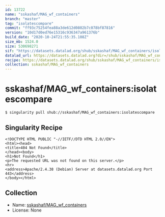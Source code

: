 ```yaml
---
id: 13722
name: "sskashaf/MAG_wf_containers"
branch: "master"
tag: "isolatescompare"
commit: "ff93c75254fea88a3de612d0802b7c078bf87816"
version: "10d17d0ed76e15316c936347a961376b"
build_date: "2020-10-24T21:55:35.108Z"
size_mb: 1524.0
size: 530698271
sif: "https://datasets.datalad.org/shub/sskashaf/MAG_wf_containers/isolatescompare/2020-10-24-ff93c752-10d17d0e/10d17d0ed76e15316c936347a961376b.sif"
datalad_url: https://datasets.datalad.org?dir=/shub/sskashaf/MAG_wf_containers/isolatescompare/2020-10-24-ff93c752-10d17d0e/
recipe: https://datasets.datalad.org/shub/sskashaf/MAG_wf_containers/isolatescompare/2020-10-24-ff93c752-10d17d0e/Singularity
collection: sskashaf/MAG_wf_containers
---
```


# sskashaf/MAG_wf_containers:isolatescompare

```bash
$ singularity pull shub://sskashaf/MAG_wf_containers:isolatescompare
```

## Singularity Recipe

```singularity
<!DOCTYPE HTML PUBLIC "-//IETF//DTD HTML 2.0//EN">
<html><head>
<title>404 Not Found</title>
</head><body>
<h1>Not Found</h1>
<p>The requested URL was not found on this server.</p>
<hr>
<address>Apache/2.4.38 (Debian) Server at datasets.datalad.org Port 443</address>
</body></html>
```

## Collection

 - Name: [sskashaf/MAG_wf_containers](https://github.com/sskashaf/MAG_wf_containers)
 - License: None

